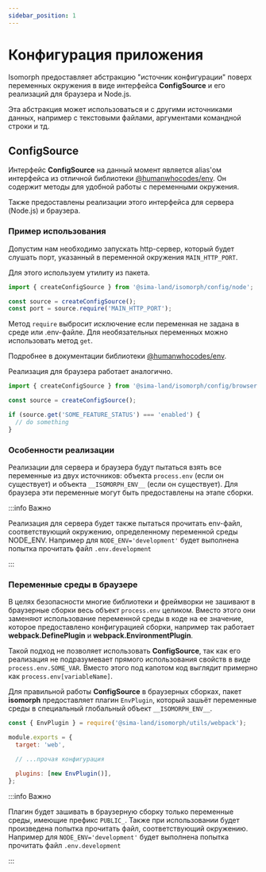 ```yaml
---
sidebar_position: 1
---
```


# Конфигурация приложения

Isomorph предоставляет абстракцию "источник конфигурации" поверх переменных окружения в виде интерфейса **ConfigSource** и его реализаций для браузера и Node.js.

Эта абстракция может использоваться и с другими источниками данных, например с текстовыми файлами, аргументами командной строки и тд.

## ConfigSource

Интерфейс **ConfigSource** на данный момент является alias'ом интерфейса из отличной библиотеки [@humanwhocodes/env](https://github.com/humanwhocodes/env). Он содержит методы для удобной работы с переменными окружения.

Также предоставлены реализации этого интерфейса для сервера (Node.js) и браузера.

### Пример использования

Допустим нам необходимо запускать http-сервер, который будет слушать порт, указанный в переменной окружения `MAIN_HTTP_PORT`.

Для этого используем утилиту из пакета.

```ts
import { createConfigSource } from '@sima-land/isomorph/config/node';

const source = createConfigSource();
const port = source.require('MAIN_HTTP_PORT');
```

Метод `require` выбросит исключение если переменная не задана в среде или .env-файле. Для необязательных переменных можно использовать метод `get`.

Подробнее в документации библиотеки [@humanwhocodes/env](https://github.com/humanwhocodes/env).

Реализация для браузера работает аналогично.

```ts
import { createConfigSource } from '@sima-land/isomorph/config/browser';

const source = createConfigSource();

if (source.get('SOME_FEATURE_STATUS') === 'enabled') {
  // do something
}
```

### Особенности реализации

Реализации для сервера и браузера будут пытаться взять все переменные из двух источников: объекта `process.env` (если он существует) и объекта `__ISOMORPH_ENV__` (если он существует). Для браузера эти переменные могут быть предоставлены на этапе сборки.

:::info Важно

Реализация для сервера будет также пытаться прочитать env-файл, соответствующий окружению, определенному переменной среды NODE_ENV.
Например для `NODE_ENV='development'` будет выполнена попытка прочитать файл `.env.development`

:::

### Переменные среды в браузере

В целях безопасности многие библиотеки и фреймворки не зашивают в браузерные сборки весь объект `process.env` целиком. Вместо этого они заменяют использование переменной среды в коде на ее значение, которое предоставлено конфигурацией сборки, например так работает **webpack.DefinePlugin** и **webpack.EnvironmentPlugin**.

Такой подход не позволяет использовать **ConfigSource**, так как его реализация не подразумевает прямого использования свойств в виде `process.env.SOME_VAR`. Вместо этого под капотом код выглядит примерно как `process.env[variableName]`.

Для правильной работы **ConfigSource** в браузерных сборках, пакет **isomorph** предоставляет плагин `EnvPlugin`, который зашьёт переменные среды в специальный глобальный объект `__ISOMORPH_ENV__`.

```js
const { EnvPlugin } = require('@sima-land/isomorph/utils/webpack');

module.exports = {
  target: 'web',

  // ...прочая конфигурация

  plugins: [new EnvPlugin()],
};
```

:::info Важно

Плагин будет зашивать в браузерную сборку только переменные среды, имеющие префикс `PUBLIC_`. Также при использовании будет произведена попытка прочитать файл, соответствующий окружению. Например для `NODE_ENV='development'` будет выполнена попытка прочитать файл `.env.development`

:::
